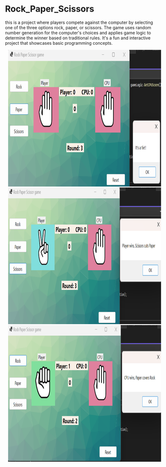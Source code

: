 # Rock_Paper_Scissors
this is a project where players compete against the computer by selecting one of the three options rock, paper, or scissors. The game uses random number generation for the computer's choices and applies game logic to determine the winner based on traditional rules. It's a fun and interactive project that showcases basic programming concepts.

<img src="https://github.com/Bee1229/Rock_Paper_Scissors/blob/main/img1.png" width ="600" height ="450" hspace="10" >
<img src="https://github.com/Bee1229/Rock_Paper_Scissors/blob/main/img2.png" width ="600" height ="450" hspace="10" >
<img src="https://github.com/Bee1229/Rock_Paper_Scissors/blob/main/img3.png" width ="600" height ="450" hspace="10" >
